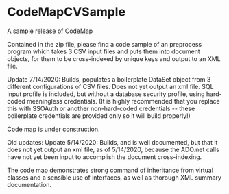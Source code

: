 # CodeMapCVSample
A sample release of CodeMap

Contained in the zip file, please find a code sample of an preprocess program which takes 3 CSV input files and puts them into document objects, for them to be cross-indexed by unique keys and output to an XML file.

Update 7/14/2020: Builds, populates a boilerplate DataSet object from 3 different configurations of CSV files. Does not yet output an xml file. SQL input profile is included, but without a database security profile, using hard-coded meaningless credentials. (It is highly recommended that you replace this with SSOAuth or another non-hard-coded credentials -- these boilerplate credentials are provided only so it will build properly!)

Code map is under construction.

Old updates:
Update 5/14/2020: Builds, and is well documented, but that it does not yet output an xml file, as of 5/14/2020, because the ADO.net calls have not yet been input to accomplish the document cross-indexing.

The code map demonstrates strong command of inheritance from virtual classes and a sensible use of interfaces, as well as thorough XML summary documentation.
